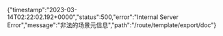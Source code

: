 {"timestamp":"2023-03-14T02:22:02.192+0000","status":500,"error":"Internal Server Error","message":"非法的场景元信息","path":"/route/template/export/doc"}